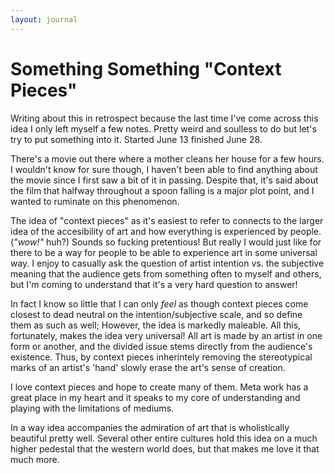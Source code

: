 ```yaml
---
layout: journal
---
```


# Something Something "Context Pieces"

Writing about this in retrospect because the last time I've come across this idea I only left myself a few notes. Pretty weird and soulless to do but let's try to put something into it. Started June 13 finished June 28.

There's a movie out there where a mother cleans her house for a few hours. I wouldn't know for sure though, I haven't been able to find anything about the movie since I first saw a bit of it in passing. Despite that, it's said about the film that halfway throughout a spoon falling is a major plot point, and I wanted to ruminate on this phenomenon.

The idea of "context pieces" as it's easiest to refer to connects to the larger idea of the accesibility of art and how everything is experienced by people. (_"wow!"_ huh?) Sounds so fucking pretentious! But really I would just like for there to be a way for people to be able to experience art in some universal way. I enjoy to casually ask the question of artist intention vs. the subjective meaning that the audience gets from something often to myself and others, but I'm coming to understand that it's a very hard question to answer!

In fact I know so little that I can only _feel_ as though context pieces come closest to dead neutral on the intention/subjective scale, and so define them as such as well; However, the idea is markedly maleable. All this, fortunately, makes the idea very universal! All art is made by an artist in one form or another, and the divided issue stems directly from the audience's existence. Thus, by context pieces inherintely removing the stereotypical marks of an artist's 'hand' slowly erase the art's sense of creation.

I love context pieces and hope to create many of them. Meta work has a great place in my heart and it speaks to my core of understanding and playing with the limitations of mediums.

In a way idea accompanies the admiration of art that is wholistically beautiful pretty well. Several other entire cultures hold this idea on a much higher pedestal that the western world does, but that makes me love it that much more.
